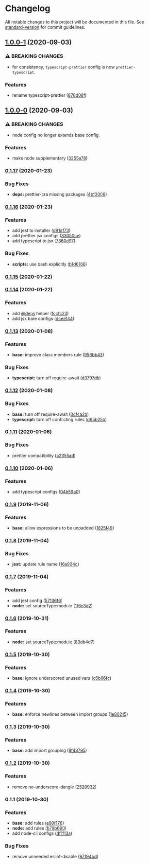 # Changelog

All notable changes to this project will be documented in this file. See [standard-version](https://github.com/conventional-changelog/standard-version) for commit guidelines.

## [1.0.0-1](https://github.com/therealklanni/eslint-config/compare/v1.0.0-0...v1.0.0-1) (2020-09-03)

### ⚠ BREAKING CHANGES

- for consistency, `typescript-prettier` config is now
  `prettier-typescript`.

### Features

- rename typescript-prettier ([878d08f](https://github.com/therealklanni/eslint-config/commit/878d08f716455e2d7868b4deabd85eb001f4c70d))

## [1.0.0-0](https://github.com/therealklanni/eslint-config/compare/v0.1.17...v1.0.0-0) (2020-09-03)

### ⚠ BREAKING CHANGES

- node config no longer extends base config.

### Features

- make node supplementary ([3255a78](https://github.com/therealklanni/eslint-config/commit/3255a7804c9d016fa869911497f401bffdad7597))

### [0.1.17](https://github.com/therealklanni/eslint-config/compare/v0.1.16...v0.1.17) (2020-01-23)

### Bug Fixes

- **deps:** prettier-cra missing packages ([4bf3006](https://github.com/therealklanni/eslint-config/commit/4bf30061b83222955722aa3606631ce4ec1958db))

### [0.1.16](https://github.com/therealklanni/eslint-config/compare/v0.1.15...v0.1.16) (2020-01-23)

### Features

- add jest to installer ([d91df73](https://github.com/therealklanni/eslint-config/commit/d91df732ca88e6fe025ab7a33d3d8801a70941e7))
- add prettier jsx configs ([33050ce](https://github.com/therealklanni/eslint-config/commit/33050cecd0e7e08947bff73591956ed23d6e2dfb))
- add typescript to jsx ([7360d97](https://github.com/therealklanni/eslint-config/commit/7360d970cd05e1a10fc6859c6b9a53a54a8e4125))

### Bug Fixes

- **scripts:** use bash explicitly ([b1d6166](https://github.com/therealklanni/eslint-config/commit/b1d616645abc1a5c1dffae07cba9f417a7dc5046))

### [0.1.15](https://github.com/therealklanni/eslint-config/compare/v0.1.14...v0.1.15) (2020-01-22)

### [0.1.14](https://github.com/therealklanni/eslint-config/compare/v0.1.13...v0.1.14) (2020-01-22)

### Features

- add [@deps](https://github.com/deps) helper ([fccfc23](https://github.com/therealklanni/eslint-config/commit/fccfc23640f9239cbebf03d8400081afa4035c50))
- add jsx bare configs ([dcee144](https://github.com/therealklanni/eslint-config/commit/dcee14491b12b62fd67c2ee1bedd324a86cb759a))

### [0.1.13](https://github.com/therealklanni/eslint-config/compare/v0.1.12...v0.1.13) (2020-01-08)

### Features

- **base:** improve class members rule ([956bb43](https://github.com/therealklanni/eslint-config/commit/956bb43a3fbf9a742035ad704a220700b5cc9e75))

### Bug Fixes

- **typescript:** turn off require-await ([d3797db](https://github.com/therealklanni/eslint-config/commit/d3797dbfc852d91f354138f383ffee01d158aa81))

### [0.1.12](https://github.com/therealklanni/eslint-config/compare/v0.1.11...v0.1.12) (2020-01-08)

### Bug Fixes

- **base:** turn off require-await ([0cf4a2b](https://github.com/therealklanni/eslint-config/commit/0cf4a2bca83e658e66597c739e8c7bd816194577))
- **typescript:** turn off conflicting rules ([d65b25b](https://github.com/therealklanni/eslint-config/commit/d65b25b835d7e155f6beb3067d438c88ff238fce))

### [0.1.11](https://github.com/therealklanni/eslint-config/compare/v0.1.10...v0.1.11) (2020-01-06)

### Bug Fixes

- prettier compatibility ([a2355ad](https://github.com/therealklanni/eslint-config/commit/a2355adbfc32330309112704c9866593d10ced94))

### [0.1.10](https://github.com/therealklanni/eslint-config/compare/v0.1.9...v0.1.10) (2020-01-06)

### Features

- add typescript configs ([04b59a0](https://github.com/therealklanni/eslint-config/commit/04b59a042968c6d935b69aebda23072d68609289))

### [0.1.9](https://github.com/therealklanni/eslint-config/compare/v0.1.8...v0.1.9) (2019-11-06)

### Features

- **base:** allow expressions to be unpadded ([1825f49](https://github.com/therealklanni/eslint-config/commit/1825f490e53840a172189cd0b2e8f5fb143c02ac))

### [0.1.8](https://github.com/therealklanni/eslint-config/compare/v0.1.7...v0.1.8) (2019-11-04)

### Bug Fixes

- **jest:** update rule name ([16a904c](https://github.com/therealklanni/eslint-config/commit/16a904ce3295f3126715981b9fb6e8184adb22c9))

### [0.1.7](https://github.com/therealklanni/eslint-config/compare/v0.1.5...v0.1.7) (2019-11-04)

### Features

- add jest config ([57136f6](https://github.com/therealklanni/eslint-config/commit/57136f6676635dd9289c7a258ddaaa1ffb477adf))
- **node:** set sourceType:module ([1f6e3d2](https://github.com/therealklanni/eslint-config/commit/1f6e3d28ac07be9b6bc5e572e209af36c67125c2))

### [0.1.6](https://github.com/therealklanni/eslint-config/compare/v0.1.5...v0.1.6) (2019-10-31)

### Features

- **node:** set sourceType:module ([83db4d7](https://github.com/therealklanni/eslint-config/commit/83db4d7009a60ceb5628a350c09b6d4255057241))

### [0.1.5](https://github.com/therealklanni/eslint-config/compare/v0.1.4...v0.1.5) (2019-10-30)

### Features

- **base:** ignore underscored unused vars ([c6b66fc](https://github.com/therealklanni/eslint-config/commit/c6b66fccd5fa681d178680c1a33d31f007ce5e06))

### [0.1.4](https://github.com/therealklanni/eslint-config/compare/v0.1.3...v0.1.4) (2019-10-30)

### Features

- **base:** enforce newlines between import groups ([1e80215](https://github.com/therealklanni/eslint-config/commit/1e80215ddb5c1a4e7c62928ebe97c8b04838fd52))

### [0.1.3](https://github.com/therealklanni/eslint-config/compare/v0.1.2...v0.1.3) (2019-10-30)

### Features

- **base:** add import grouping ([8f43795](https://github.com/therealklanni/eslint-config/commit/8f4379510a5189a5fa27bf2e2ad85ea4326a74d1))

### [0.1.2](https://github.com/therealklanni/eslint-config/compare/v0.1.1...v0.1.2) (2019-10-30)

### Features

- remove no-underscore-dangle ([2520932](https://github.com/therealklanni/eslint-config/commit/25209325f78dfd757ab524a58c45f5d49d7a020d))

### 0.1.1 (2019-10-30)

### Features

- **base:** add rules ([e90f176](https://github.com/therealklanni/eslint-config/commit/e90f1769c8027bb82071adb10a02f11f98717256))
- **node:** add rules ([b79b690](https://github.com/therealklanni/eslint-config/commit/b79b690e5df4a9b9990e06f2db9b422b60ac9ca8))
- add node-cli configs ([df1f13a](https://github.com/therealklanni/eslint-config/commit/df1f13ad854c1b15ffb541d811f7bec3b5207996))

### Bug Fixes

- remove unneeded eslint-disable ([97194bd](https://github.com/therealklanni/eslint-config/commit/97194bd5f8d8e48ef8b7797e37c01cebe9f40b3f))
